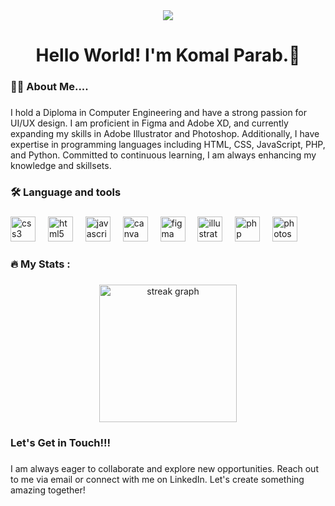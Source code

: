 
<div align="center">
  <img src="https://visitor-badge.laobi.icu/badge?page_id=parabka24.parabka24&"  />
</div>

###

<h1 align="center">Hello World! I'm Komal Parab.👋</h1>

###

<h3 align="left">👩‍💻  About Me....</h3>

###

<p align="left">I hold a Diploma in Computer Engineering and have a strong passion for UI/UX design. I am proficient in Figma and Adobe XD, and currently expanding my skills in Adobe Illustrator and Photoshop. Additionally, I have expertise in programming languages including HTML, CSS, JavaScript, PHP, and Python. Committed to continuous learning, I am always enhancing my knowledge and skillsets.</p>

###

<h3 align="left">🛠 Language and tools</h3>

###

<div align="left">
  <img src="https://cdn.jsdelivr.net/gh/devicons/devicon/icons/css3/css3-original.svg" height="40" alt="css3 logo"  />
  <img width="12" />
  <img src="https://cdn.jsdelivr.net/gh/devicons/devicon/icons/html5/html5-original.svg" height="40" alt="html5 logo"  />
  <img width="12" />
  <img src="https://cdn.jsdelivr.net/gh/devicons/devicon/icons/javascript/javascript-original.svg" height="40" alt="javascript logo"  />
  <img width="12" />
  <img src="https://cdn.jsdelivr.net/gh/devicons/devicon/icons/canva/canva-original.svg" height="40" alt="canva logo"  />
  <img width="12" />
  <img src="https://cdn.jsdelivr.net/gh/devicons/devicon/icons/figma/figma-original.svg" height="40" alt="figma logo"  />
  <img width="12" />
  <img src="https://cdn.jsdelivr.net/gh/devicons/devicon/icons/illustrator/illustrator-plain.svg" height="40" alt="illustrator logo"  />
  <img width="12" />
  <img src="https://cdn.jsdelivr.net/gh/devicons/devicon/icons/php/php-original.svg" height="40" alt="php logo"  />
  <img width="12" />
  <img src="https://cdn.jsdelivr.net/gh/devicons/devicon/icons/photoshop/photoshop-plain.svg" height="40" alt="photoshop logo"  />
</div>

###

<h3 align="left">🔥   My Stats :</h3>

###

<div align="center">
  <img src="https://streak-stats.demolab.com?user=parabka24&locale=en&mode=daily&theme=dark&hide_border=false&border_radius=5&order=3" height="220" alt="streak graph"  />
</div>

###

<h3 align="left">Let's Get in Touch!!!</h3>

###

<p align="left">I am always eager to collaborate and explore new opportunities. Reach out to me via email or connect with me on LinkedIn. Let's create something amazing together!</p>

###
